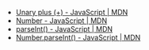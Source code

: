 - [Unary plus (+) - JavaScript | MDN](https://developer.mozilla.org/en-US/docs/Web/JavaScript/Reference/Operators/Unary_plus)
- [Number - JavaScript | MDN](https://developer.mozilla.org/en-US/docs/Web/JavaScript/Reference/Global_Objects/Number)
- [parseInt() - JavaScript | MDN](https://developer.mozilla.org/en-US/docs/Web/JavaScript/Reference/Global_Objects/parseInt)
- [Number.parseInt() - JavaScript | MDN](https://developer.mozilla.org/en-US/docs/Web/JavaScript/Reference/Global_Objects/Number/parseInt)
